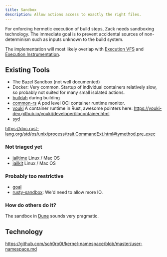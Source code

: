```yaml
---
title: Sandbox
description: Allow actions access to exactly the right files.
---
```


For enforcing hermetic execution of build steps, Zack needs sandboxing technology.
The immediate goal is to prevent accidental sources of non-determinism such as inputs unknown
to the build system.

The implementation will most likely overlap with
[Execution VFS](/zack/components/execution_vfs/) and 
[Execution Instrumentation](/zack/components/execution_instrumentation/).

## Existing Tools

- The Bazel Sandbox (not well documented)
- Docker: Very common. Startup of individual containers relatively slow, so probably not suited
  for many small isolated actions.
- [buildah](https://github.com/containers/buildah) during building
- [common-rs](https://github.com/containers/conmon-rs) A pod level OCI container runtime monitor.
- [youki](https://github.com/youki-dev/youki) A container runtime in Rust, awesome pointers here: https://youki-dev.github.io/youki/developer/libcontainer.html
- [syd](https://lib.rs/crates/syd)

https://doc.rust-lang.org/std/os/unix/process/trait.CommandExt.html#tymethod.pre_exec

### Not triaged yet

- [jailtime](https://github.com/cblichmann/jailtime) Linux / Mac OS
- [jailkit](https://olivier.sessink.nl/jailkit/) Linux / Mac OS

### Probably too restrictive

- [goal](https://github.com/servo/gaol)
- [rusty-sandbox](https://crates.io/crates/rusty-sandbox): We'd need to allow more IO.

### How do others do it?

The sandbox in [Dune](https://dune.readthedocs.io/en/stable/concepts/sandboxing.html) sounds very
pragmatic.

## Technology

https://github.com/soh0ro0t/kernel-namespace/blob/master/user-namespace.md
